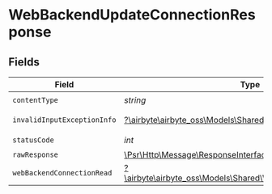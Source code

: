 # WebBackendUpdateConnectionResponse


## Fields

| Field                                                                                                             | Type                                                                                                              | Required                                                                                                          | Description                                                                                                       |
| ----------------------------------------------------------------------------------------------------------------- | ----------------------------------------------------------------------------------------------------------------- | ----------------------------------------------------------------------------------------------------------------- | ----------------------------------------------------------------------------------------------------------------- |
| `contentType`                                                                                                     | *string*                                                                                                          | :heavy_check_mark:                                                                                                | N/A                                                                                                               |
| `invalidInputExceptionInfo`                                                                                       | [?\airbyte\airbyte_oss\Models\Shared\InvalidInputExceptionInfo](../../models/shared/InvalidInputExceptionInfo.md) | :heavy_minus_sign:                                                                                                | Input failed validation                                                                                           |
| `statusCode`                                                                                                      | *int*                                                                                                             | :heavy_check_mark:                                                                                                | N/A                                                                                                               |
| `rawResponse`                                                                                                     | [\Psr\Http\Message\ResponseInterface](https://www.php-fig.org/psr/psr-7/#33-psrhttpmessageresponseinterface)      | :heavy_minus_sign:                                                                                                | N/A                                                                                                               |
| `webBackendConnectionRead`                                                                                        | [?\airbyte\airbyte_oss\Models\Shared\WebBackendConnectionRead](../../models/shared/WebBackendConnectionRead.md)   | :heavy_minus_sign:                                                                                                | Successful operation                                                                                              |